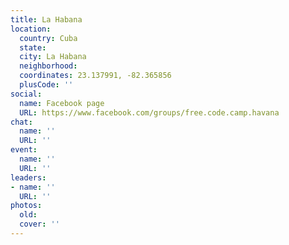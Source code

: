 ```yaml
---
title: La Habana
location:
  country: Cuba
  state: 
  city: La Habana
  neighborhood: 
  coordinates: 23.137991, -82.365856
  plusCode: ''
social:
  name: Facebook page
  URL: https://www.facebook.com/groups/free.code.camp.havana
chat:
  name: ''
  URL: ''
event:
  name: ''
  URL: ''
leaders:
- name: ''
  URL: ''
photos:
  old: 
  cover: ''
---
```

